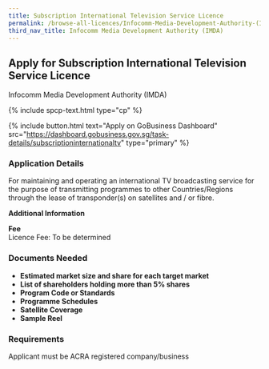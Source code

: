 ```yaml
---
title: Subscription International Television Service Licence
permalink: /browse-all-licences/Infocomm-Media-Development-Authority-(IMDA)/Subscription-International-Television-Service-Licence
third_nav_title: Infocomm Media Development Authority (IMDA)
---
```


## Apply for Subscription International Television Service Licence

Infocomm Media Development Authority (IMDA)

{% include spcp-text.html type="cp" %}

{% include button.html text="Apply on GoBusiness Dashboard" src="https://dashboard.gobusiness.gov.sg/task-details/subscriptioninternationaltv" type="primary" %}

<H3>Application Details</H3>

<p>For maintaining and operating an international TV broadcasting service for the purpose of transmitting programmes to other Countries/Regions through the lease of transponder(s) on satellites and / or fibre.</p>

<strong>Additional Information</strong>

<p><strong>Fee</strong><br />Licence Fee: To be determined</p>

<H3>Documents Needed</H3>

<ul>
<li><strong>Estimated market size and share for each target market</strong></li>
<li><strong>List of shareholders holding more than 5% shares</strong></li>
<li><strong>Program Code or Standards</strong></li>
<li><strong>Programme Schedules</strong></li>
<li><strong>Satellite Coverage</strong></li>
<li><strong>Sample Reel</strong></li>
</ul>

<H3>Requirements</H3>

Applicant must be ACRA registered company/business

